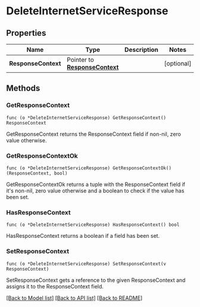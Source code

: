 # DeleteInternetServiceResponse

## Properties

Name | Type | Description | Notes
------------ | ------------- | ------------- | -------------
**ResponseContext** | Pointer to [**ResponseContext**](ResponseContext.md) |  | [optional] 

## Methods

### GetResponseContext

`func (o *DeleteInternetServiceResponse) GetResponseContext() ResponseContext`

GetResponseContext returns the ResponseContext field if non-nil, zero value otherwise.

### GetResponseContextOk

`func (o *DeleteInternetServiceResponse) GetResponseContextOk() (ResponseContext, bool)`

GetResponseContextOk returns a tuple with the ResponseContext field if it's non-nil, zero value otherwise
and a boolean to check if the value has been set.

### HasResponseContext

`func (o *DeleteInternetServiceResponse) HasResponseContext() bool`

HasResponseContext returns a boolean if a field has been set.

### SetResponseContext

`func (o *DeleteInternetServiceResponse) SetResponseContext(v ResponseContext)`

SetResponseContext gets a reference to the given ResponseContext and assigns it to the ResponseContext field.


[[Back to Model list]](../README.md#documentation-for-models) [[Back to API list]](../README.md#documentation-for-api-endpoints) [[Back to README]](../README.md)


